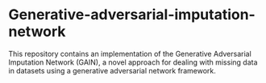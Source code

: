 # Generative-adversarial-imputation-network

This repository contains an implementation of the Generative Adversarial Imputation Network (GAIN), a novel approach for dealing with missing data in datasets using a generative adversarial network framework.
